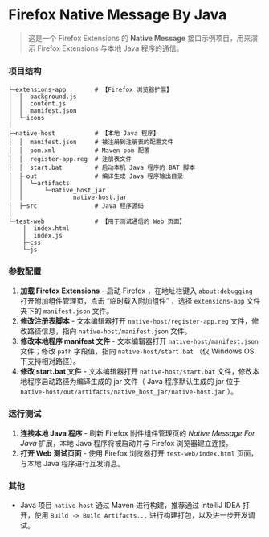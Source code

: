 # Firefox Native Message By Java

> 这是一个 Firefox Extensions 的 **Native Message** 接口示例项目，用来演示 Firefox Extensions 与本地 Java 程序的通信。

### 项目结构

```
├─extensions-app        # 【Firefox 浏览器扩展】
│  │  background.js
│  │  content.js
│  │  manifest.json
│  └─icons
│
├─native-host           # 【本地 Java 程序】
│  │  manifest.json     # 被注册到注册表的配置文件
│  │  pom.xml           # Maven pom 配置
│  │  register-app.reg  # 注册表文件
│  │  start.bat         # 启动本机 Java 程序的 BAT 脚本
│  ├─out                # 编译生成 Java 程序输出目录
│  │  └─artifacts
│  │      └─native_host_jar
│  │              native-host.jar
│  ├─src                # Java 程序源码
│ 
└─test-web              # 【用于测试通信的 Web 页面】
    │  index.html
    │  index.js
    ├─css
    └─js
```

### 参数配置

1. **加载 Firefox Extensions** - 启动 Firefox ，在地址栏键入 `about:debugging` 打开附加组件管理页，点击 “临时载入附加组件” ，选择 `extensions-app` 文件夹下的 `manifest.json` 文件。
2. **修改注册表脚本** - 文本编辑器打开 `native-host/register-app.reg` 文件，修改路径信息，指向 `native-host/manifest.json` 文件。
3. **修改本地程序 manifest 文件** - 文本编辑器打开 `native-host/manifest.json` 文件；修改 `path` 字段值，指向 `native-host/start.bat` （仅 Windows OS 下支持相对路径）。
4. **修改 start.bat 文件** - 文本编辑器打开 `native-host/start.bat` 文件，修改本地程序启动路径为编译生成的 jar 文件（ Java 程序默认生成的 jar 位于 `native-host/out/artifacts/native_host_jar/native-host.jar` ）。

### 运行测试

1. **连接本地 Java 程序** - 刷新 Firefox 附件组件管理页的 *Native Message For Java* 扩展，本地 Java 程序将被启动并与 Firefox 浏览器建立连接。
2. **打开 Web 测试页面** - 使用 Firefox 浏览器打开 `test-web/index.html` 页面，与本地 Java 程序进行互发消息。

### 其他

- Java 项目 `native-host` 通过 Maven 进行构建，推荐通过 IntelliJ IDEA 打开，使用 `Build -> Build Artifacts...` 进行构建打包，以及进一步开发调试。

